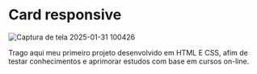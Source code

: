 # Card responsive

![Captura de tela 2025-01-31 100426](https://github.com/user-attachments/assets/325612d6-b65e-4429-8007-7e6b6722d4b9)

Trago aqui meu primeiro projeto desenvolvido em HTML E CSS, afim de testar conhecimentos e aprimorar estudos com base em cursos on-line.
